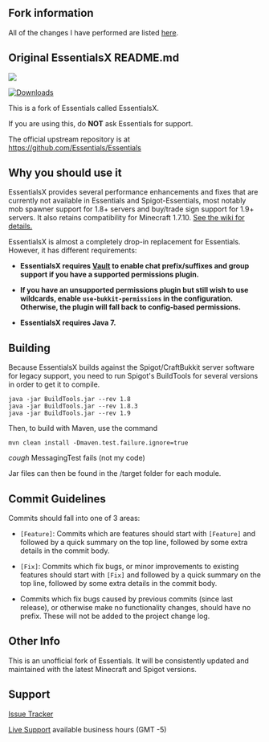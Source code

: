 Fork information
--------
All of the changes I have performed are listed [here](https://github.com/HunterGPlays/Essentials/wiki/ForkChanges).

Original EssentialsX README.md
--------
![](https://i.imgur.com/mwJjTRw.png)

[![Downloads](http://i.imgur.com/MNr6OTb.png)](https://ci.drtshock.net/job/EssentialsX)

This is a fork of Essentials called EssentialsX.

If you are using this, do **NOT** ask Essentials for support.

The official upstream repository is at https://github.com/Essentials/Essentials

Why you should use it
--------

EssentialsX provides several performance enhancements and fixes that are currently not available in Essentials and Spigot-Essentials, most notably mob spawner support for 1.8+ servers and buy/trade sign support for 1.9+ servers. It also retains compatibility for Minecraft 1.7.10. [See the wiki for details.](https://github.com/drtshock/Essentials/wiki)

EssentialsX is almost a completely drop-in replacement for Essentials. However, it has different requirements:

* **EssentialsX requires [Vault](http://dev.bukkit.org/bukkit-plugins/vault/) to enable chat prefix/suffixes and group support if you have a supported permissions plugin.**

* **If you have an unsupported permissions plugin but still wish to use wildcards, enable `use-bukkit-permissions` in the configuration. Otherwise, the plugin will fall back to config-based permissions.**

* **EssentialsX requires Java 7.**

Building
--------

Because EssentialsX builds against the Spigot/CraftBukkit server software for legacy support, you need to run Spigot's BuildTools for several versions in order to get it to compile.

```
java -jar BuildTools.jar --rev 1.8
java -jar BuildTools.jar --rev 1.8.3
java -jar BuildTools.jar --rev 1.9
```

Then, to build with Maven, use the command
```
mvn clean install -Dmaven.test.failure.ignore=true
```
*cough* MessagingTest fails (not my code)

Jar files can then be found in the /target folder for each module.


Commit Guidelines
-----------------

Commits should fall into one of 3 areas:

- `[Feature]`: Commits which are features should start with `[Feature]` and followed by a quick summary on the top line, followed by some extra details in the commit body.

- `[Fix]`: Commits which fix bugs, or minor improvements to existing features should start with `[Fix]` and followed by a quick summary on the top line, followed by some extra details in the commit body.

- Commits which fix bugs caused by previous commits (since last release), or otherwise make no functionality changes, should have no prefix.  These will not be added to the project change log.


Other Info
-----------------

This is an unofficial fork of Essentials. It will be consistently updated and maintained with the latest Minecraft and Spigot versions.

Support
-----------------
[Issue Tracker](https://github.com/drtshock/Essentials/issues)

[Live Support](http://webchat.esper.net/?channels=drtshock&prompt=1) available business hours (GMT -5)

